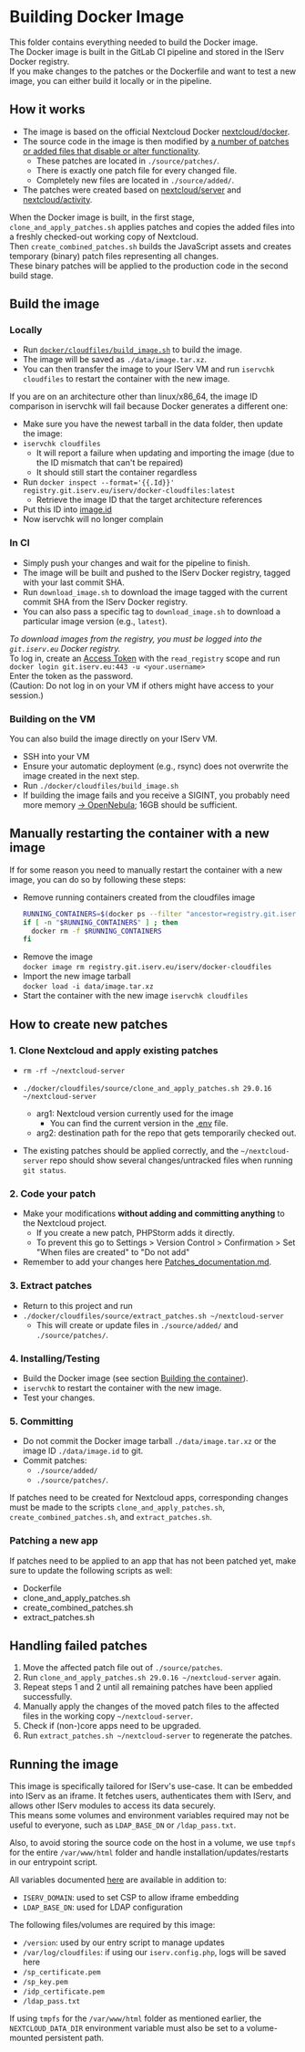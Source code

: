 # Building Docker Image

This folder contains everything needed to build the Docker image.  
The Docker image is built in the GitLab CI pipeline and stored in the IServ Docker registry.  
If you make changes to the patches or the Dockerfile and want to test a new image, you can either build it locally or in the pipeline.

## How it works

- The image is based on the official Nextcloud Docker [nextcloud/docker](https://github.com/nextcloud/docker).
- The source code in the image is then modified by [a number of patches or added files that disable or alter functionality](#documentation-of-patches--customizations).
  - These patches are located in `./source/patches/`.
  - There is exactly one patch file for every changed file.
  - Completely new files are located in `./source/added/`.
- The patches were created based on [nextcloud/server](https://github.com/nextcloud/server) and [nextcloud/activity](https://github.com/nextcloud/activity).

When the Docker image is built, in the first stage, `clone_and_apply_patches.sh` applies patches and copies the added files into a freshly checked-out working copy of Nextcloud.  
Then `create_combined_patches.sh` builds the JavaScript assets and creates temporary (binary) patch files representing all changes.  
These binary patches will be applied to the production code in the second build stage.

## Build the image

### Locally

* Run [`docker/cloudfiles/build_image.sh`](docker/cloudfiles/build_image.sh) to build the image.  
* The image will be saved as `./data/image.tar.xz`.  
* You can then transfer the image to your IServ VM and run `iservchk cloudfiles` to restart the container with the new image.

If you are on an architecture other than linux/x86_64, the image ID comparison in iservchk will fail because Docker generates a different one:  
- Make sure you have the newest tarball in the data folder, then update the image:  
- `iservchk cloudfiles`  
  - It will report a failure when updating and importing the image (due to the ID mismatch that can't be repaired)  
  - It should still start the container regardless  
- Run `docker inspect --format='{{.Id}}' registry.git.iserv.eu/iserv/docker-cloudfiles:latest`  
  - Retrieve the image ID that the target architecture references  
- Put this ID into [image.id](../../data/image.id)  
- Now iservchk will no longer complain

### In CI

* Simply push your changes and wait for the pipeline to finish.  
* The image will be built and pushed to the IServ Docker registry, tagged with your last commit SHA.  
* Run `download_image.sh` to download the image tagged with the current commit SHA from the IServ Docker registry.  
* You can also pass a specific tag to `download_image.sh` to download a particular image version (e.g., `latest`).

_To download images from the registry, you must be logged into the `git.iserv.eu` Docker registry._  
To log in, create an [Access Token](https://git.iserv.eu/-/user_settings/personal_access_tokens) with the `read_registry` scope and run `docker login git.iserv.eu:443 -u <your.username>`  
Enter the token as the password.  
(Caution: Do not log in on your VM if others might have access to your session.)

### Building on the VM

You can also build the image directly on your IServ VM.

- SSH into your VM
- Ensure your automatic deployment (e.g., rsync) does not overwrite the image created in the next step.  
- Run `./docker/cloudfiles/build_image.sh`  
- If building the image fails and you receive a SIGINT, you probably need more memory [-> OpenNebula](https://cloud0.iserv.eu/); 16GB should be sufficient.

## Manually restarting the container with a new image

If for some reason you need to manually restart the container with a new image, you can do so by following these steps:

- Remove running containers created from the cloudfiles image
  ```bash
  RUNNING_CONTAINERS=$(docker ps --filter "ancestor=registry.git.iserv.eu/iserv/docker-cloudfiles" -q)
  if [ -n "$RUNNING_CONTAINERS" ] ; then
    docker rm -f $RUNNING_CONTAINERS
  fi
  ```  
- Remove the image  
  `docker image rm registry.git.iserv.eu/iserv/docker-cloudfiles`
- Import the new image tarball  
  `docker load -i data/image.tar.xz`
- Start the container with the new image `iservchk cloudfiles`


## How to create new patches

### 1. Clone Nextcloud and apply existing patches  
- `rm -rf ~/nextcloud-server`
- `./docker/cloudfiles/source/clone_and_apply_patches.sh 29.0.16 ~/nextcloud-server`  
  - arg1: Nextcloud version currently used for the image  
    - You can find the current version in the [.env](.env) file.  
  - arg2: destination path for the repo that gets temporarily checked out.

- The existing patches should be applied correctly, and the `~/nextcloud-server` repo should show several changes/untracked files when running `git status`.

### 2. Code your patch  
- Make your modifications **without adding and committing anything** to the Nextcloud project.
  - If you create a new patch, PHPStorm adds it directly.
  - To prevent this go to Settings > Version Control > Confirmation > Set "When files are created" to "Do not add"
- Remember to add your changes here [Patches_documentation.md](../../doc/patch_list.md).

### 3. Extract patches  
- Return to this project and run  
- `./docker/cloudfiles/source/extract_patches.sh ~/nextcloud-server`  
  - This will create or update files in `./source/added/` and `./source/patches/`.

### 4. Installing/Testing
- Build the Docker image (see section [Building the container](#Build-the-image)). 
- `iservchk` to restart the container with the new image.
- Test your changes.

### 5. Committing  
- Do not commit the Docker image tarball `./data/image.tar.xz` or the image ID `./data/image.id` to git.  
- Commit patches:  
  - `./source/added/`  
  - `./source/patches/`.

If patches need to be created for Nextcloud apps, corresponding changes must be made to the scripts `clone_and_apply_patches.sh`, `create_combined_patches.sh`, and `extract_patches.sh`.

### Patching a new app

If patches need to be applied to an app that has not been patched yet, make sure to update the following scripts as well:

* Dockerfile
* clone_and_apply_patches.sh
* create_combined_patches.sh
* extract_patches.sh

## Handling failed patches

1. Move the affected patch file out of `./source/patches`.
2. Run `clone_and_apply_patches.sh 29.0.16 ~/nextcloud-server` again.  
3. Repeat steps 1 and 2 until all remaining patches have been applied successfully.
4. Manually apply the changes of the moved patch files to the affected files in the working copy `~/nextcloud-server`.  
5. Check if (non-)core apps need to be upgraded.
6. Run `extract_patches.sh ~/nextcloud-server` to regenerate the patches.

## Running the image

This image is specifically tailored for IServ's use-case. It can be embedded into IServ as an iframe. It fetches users, authenticates them with IServ, and allows other IServ modules to access its data securely.  
This means some volumes and environment variables required may not be useful to everyone, such as `LDAP_BASE_DN` or `/ldap_pass.txt`.

Also, to avoid storing the source code on the host in a volume, we use `tmpfs` for the entire `/var/www/html` folder and handle installation/updates/restarts in our entrypoint script.

All variables documented [here](https://github.com/nextcloud/docker/blob/20327851c8d9f7b40606844dfdccef5ee2230355/README.md#auto-configuration-via-environment-variables) are available in addition to:  
* `ISERV_DOMAIN`: used to set CSP to allow iframe embedding  
* `LDAP_BASE_DN`: used for LDAP configuration

The following files/volumes are required by this image:  
- `/version`: used by our entry script to manage updates  
- `/var/log/cloudfiles`: if using our `iserv.config.php`, logs will be saved here  
- `/sp_certificate.pem`  
- `/sp_key.pem`  
- `/idp_certificate.pem`  
- `/ldap_pass.txt`

If using `tmpfs` for the `/var/www/html` folder as mentioned earlier, the `NEXTCLOUD_DATA_DIR` environment variable must also be set to a volume-mounted persistent path.
